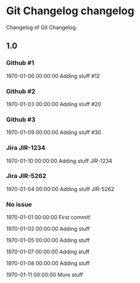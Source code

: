 # Git Changelog changelog

Changelog of Git Changelog.

## 1.0
### Github #1
1970-01-06 00:00:00
Adding stuff #12

### Github #2
1970-01-03 00:00:00
Adding stuff #20

### Github #3
1970-01-09 00:00:00
Adding stuff
 #30

### Jira JIR-1234
1970-01-10 00:00:00
Adding stuff JIR-1234

### Jira JIR-5262
1970-01-04 00:00:00
Adding stuff 
  JIR-5262

### No issue 
1970-01-01 00:00:00
First commit!

1970-01-02 00:00:00
Adding stuff

1970-01-05 00:00:00
Adding stuff

1970-01-07 00:00:00
Adding stuff

1970-01-08 00:00:00
Adding stuff

1970-01-11 00:00:00
More stuff